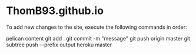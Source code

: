 # ThomB93.github.io

To add new changes to the site, execute the following commands in order:

pelican content
git add .
git commit -m "message"
git push origin master
git subtree push --prefix output heroku master